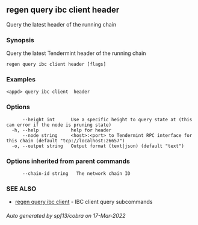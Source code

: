 ## regen query ibc client header

Query the latest header of the running chain

### Synopsis

Query the latest Tendermint header of the running chain

```
regen query ibc client header [flags]
```

### Examples

```
<appd> query ibc client  header
```

### Options

```
      --height int      Use a specific height to query state at (this can error if the node is pruning state)
  -h, --help            help for header
      --node string     <host>:<port> to Tendermint RPC interface for this chain (default "tcp://localhost:26657")
  -o, --output string   Output format (text|json) (default "text")
```

### Options inherited from parent commands

```
      --chain-id string   The network chain ID
```

### SEE ALSO

* [regen query ibc client](regen_query_ibc_client.md)	 - IBC client query subcommands

###### Auto generated by spf13/cobra on 17-Mar-2022
